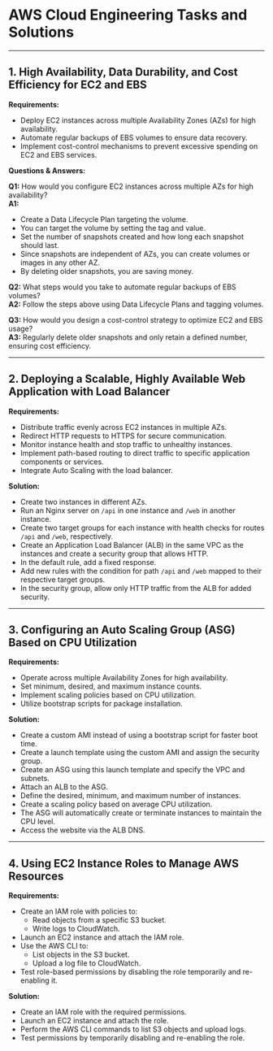 # AWS Cloud Engineering Tasks and Solutions

---

## 1. High Availability, Data Durability, and Cost Efficiency for EC2 and EBS

**Requirements:**
- Deploy EC2 instances across multiple Availability Zones (AZs) for high availability.
- Automate regular backups of EBS volumes to ensure data recovery.
- Implement cost-control mechanisms to prevent excessive spending on EC2 and EBS services.

**Questions & Answers:**

**Q1:** How would you configure EC2 instances across multiple AZs for high availability?  
**A1:**  
- Create a Data Lifecycle Plan targeting the volume.  
- You can target the volume by setting the tag and value.  
- Set the number of snapshots created and how long each snapshot should last.  
- Since snapshots are independent of AZs, you can create volumes or images in any other AZ.  
- By deleting older snapshots, you are saving money.

**Q2:** What steps would you take to automate regular backups of EBS volumes?  
**A2:** Follow the steps above using Data Lifecycle Plans and tagging volumes.

**Q3:** How would you design a cost-control strategy to optimize EC2 and EBS usage?  
**A3:** Regularly delete older snapshots and only retain a defined number, ensuring cost efficiency.

---

## 2. Deploying a Scalable, Highly Available Web Application with Load Balancer

**Requirements:**
- Distribute traffic evenly across EC2 instances in multiple AZs.
- Redirect HTTP requests to HTTPS for secure communication.
- Monitor instance health and stop traffic to unhealthy instances.
- Implement path-based routing to direct traffic to specific application components or services.
- Integrate Auto Scaling with the load balancer.

**Solution:**
- Create two instances in different AZs.  
- Run an Nginx server on `/api` in one instance and `/web` in another instance.  
- Create two target groups for each instance with health checks for routes `/api` and `/web`, respectively.  
- Create an Application Load Balancer (ALB) in the same VPC as the instances and create a security group that allows HTTP.  
- In the default rule, add a fixed response.  
- Add new rules with the condition for path `/api` and `/web` mapped to their respective target groups.  
- In the security group, allow only HTTP traffic from the ALB for added security.

---

## 3. Configuring an Auto Scaling Group (ASG) Based on CPU Utilization

**Requirements:**
- Operate across multiple Availability Zones for high availability.
- Set minimum, desired, and maximum instance counts.
- Implement scaling policies based on CPU utilization.
- Utilize bootstrap scripts for package installation.

**Solution:**
- Create a custom AMI instead of using a bootstrap script for faster boot time.  
- Create a launch template using the custom AMI and assign the security group.  
- Create an ASG using this launch template and specify the VPC and subnets.  
- Attach an ALB to the ASG.  
- Define the desired, minimum, and maximum number of instances.  
- Create a scaling policy based on average CPU utilization.  
- The ASG will automatically create or terminate instances to maintain the CPU level.  
- Access the website via the ALB DNS.

---

## 4. Using EC2 Instance Roles to Manage AWS Resources

**Requirements:**
- Create an IAM role with policies to:
  - Read objects from a specific S3 bucket.
  - Write logs to CloudWatch.
- Launch an EC2 instance and attach the IAM role.
- Use the AWS CLI to:
  - List objects in the S3 bucket.
  - Upload a log file to CloudWatch.
- Test role-based permissions by disabling the role temporarily and re-enabling it.

**Solution:**
- Create an IAM role with the required permissions.  
- Launch an EC2 instance and attach the role.  
- Perform the AWS CLI commands to list S3 objects and upload logs.  
- Test permissions by temporarily disabling and re-enabling the role.
